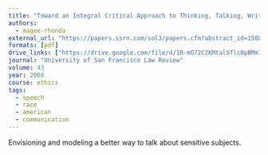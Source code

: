 ```yaml
---
title: "Toward an Integral Critical Approach to Thinking, Talking, Writing, and Teaching About Race"
authors:
  - magee-rhonda
external_url: "https://papers.ssrn.com/sol3/papers.cfm?abstract_id=1508884"
formats: [pdf]
drive_links: ["https://drive.google.com/file/d/1R-mO72C2KMtalSTlcOpBMm7mj5aXoGGK/view?usp=drivesdk"]
journal: "University of San Francisco Law Review"
volume: 43
year: 2008
course: ethics
tags:
  - speech
  - race
  - american
  - communication
---
```


Envisioning and modeling a better way to talk about sensitive subjects.

